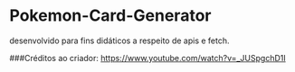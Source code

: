 # Pokemon-Card-Generator

desenvolvido para fins didáticos a respeito de apis e fetch.

###Créditos ao criador: https://www.youtube.com/watch?v=_JUSpgchD1I

